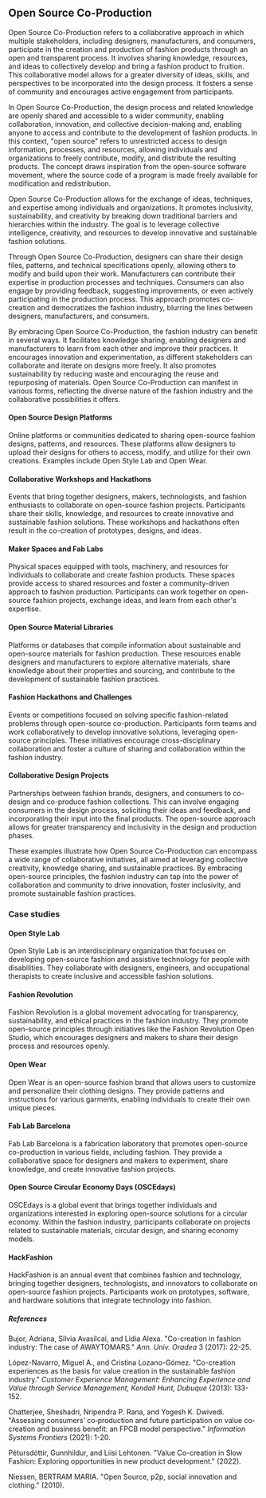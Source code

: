 ﻿## Open Source Co-Production

Open Source Co-Production refers to a collaborative approach in which multiple stakeholders, including designers, manufacturers, and consumers, participate in the creation and production of fashion products through an open and transparent process. It involves sharing knowledge, resources, and ideas to collectively develop and bring a fashion product to fruition. This collaborative model allows for a greater diversity of ideas, skills, and perspectives to be incorporated into the design process. It fosters a sense of community and encourages active engagement from participants.

In Open Source Co-Production, the design process and related knowledge are openly shared and accessible to a wider community, enabling collaboration, innovation, and collective decision-making and, enabling anyone to access and contribute to the development of fashion products. In this context, "open source" refers to unrestricted access to design information, processes, and resources, allowing individuals and organizations to freely contribute, modify, and distribute the resulting products. The concept draws inspiration from the open-source software movement, where the source code of a program is made freely available for modification and redistribution.

Open Source Co-Production allows for the exchange of ideas, techniques, and expertise among individuals and organizations. It promotes inclusivity, sustainability, and creativity by breaking down traditional barriers and hierarchies within the industry. The goal is to leverage collective intelligence, creativity, and resources to develop innovative and sustainable fashion solutions.

Through Open Source Co-Production, designers can share their design files, patterns, and technical specifications openly, allowing others to modify and build upon their work. Manufacturers can contribute their expertise in production processes and techniques. Consumers can also engage by providing feedback, suggesting improvements, or even actively participating in the production process. This approach promotes co-creation and democratizes the fashion industry, blurring the lines between designers, manufacturers, and consumers.

By embracing Open Source Co-Production, the fashion industry can benefit in several ways. It facilitates knowledge sharing, enabling designers and manufacturers to learn from each other and improve their practices. It encourages innovation and experimentation, as different stakeholders can collaborate and iterate on designs more freely. It also promotes sustainability by reducing waste and encouraging the reuse and repurposing of materials.  Open Source Co-Production can manifest in various forms, reflecting the diverse nature of the fashion industry and the collaborative possibilities it offers.

#### Open Source Design Platforms

Online platforms or communities dedicated to sharing open-source fashion designs, patterns, and resources. These platforms allow designers to upload their designs for others to access, modify, and utilize for their own creations. Examples include Open Style Lab and Open Wear.

#### Collaborative Workshops and Hackathons

Events that bring together designers, makers, technologists, and fashion enthusiasts to collaborate on open-source fashion projects. Participants share their skills, knowledge, and resources to create innovative and sustainable fashion solutions. These workshops and hackathons often result in the co-creation of prototypes, designs, and ideas.

#### Maker Spaces and Fab Labs

Physical spaces equipped with tools, machinery, and resources for individuals to collaborate and create fashion products. These spaces provide access to shared resources and foster a community-driven approach to fashion production. Participants can work together on open-source fashion projects, exchange ideas, and learn from each other's expertise.

#### Open Source Material Libraries

Platforms or databases that compile information about sustainable and open-source materials for fashion production. These resources enable designers and manufacturers to explore alternative materials, share knowledge about their properties and sourcing, and contribute to the development of sustainable fashion practices.

#### Fashion Hackathons and Challenges

Events or competitions focused on solving specific fashion-related problems through open-source co-production. Participants form teams and work collaboratively to develop innovative solutions, leveraging open-source principles. These initiatives encourage cross-disciplinary collaboration and foster a culture of sharing and collaboration within the fashion industry.

#### Collaborative Design Projects

Partnerships between fashion brands, designers, and consumers to co-design and co-produce fashion collections. This can involve engaging consumers in the design process, soliciting their ideas and feedback, and incorporating their input into the final products. The open-source approach allows for greater transparency and inclusivity in the design and production phases.

These examples illustrate how Open Source Co-Production can encompass a wide range of collaborative initiatives, all aimed at leveraging collective creativity, knowledge sharing, and sustainable practices. By embracing open-source principles, the fashion industry can tap into the power of collaboration and community to drive innovation, foster inclusivity, and promote sustainable fashion practices.

###  Case studies

#### Open Style Lab

Open Style Lab is an interdisciplinary organization that focuses on developing open-source fashion and assistive technology for people with disabilities. They collaborate with designers, engineers, and occupational therapists to create inclusive and accessible fashion solutions.

#### Fashion Revolution

Fashion Revolution is a global movement advocating for transparency, sustainability, and ethical practices in the fashion industry. They promote open-source principles through initiatives like the Fashion Revolution Open Studio, which encourages designers and makers to share their design process and resources openly.

####  Open Wear

Open Wear is an open-source fashion brand that allows users to customize and personalize their clothing designs. They provide patterns and instructions for various garments, enabling individuals to create their own unique pieces.

#### Fab Lab Barcelona

Fab Lab Barcelona is a fabrication laboratory that promotes open-source co-production in various fields, including fashion. They provide a collaborative space for designers and makers to experiment, share knowledge, and create innovative fashion projects.

#### Open Source Circular Economy Days (OSCEdays)

OSCEdays is a global event that brings together individuals and organizations interested in exploring open-source solutions for a circular economy. Within the fashion industry, participants collaborate on projects related to sustainable materials, circular design, and sharing economy models.

#### HackFashion

HackFashion is an annual event that combines fashion and technology, bringing together designers, technologists, and innovators to collaborate on open-source fashion projects. Participants work on prototypes, software, and hardware solutions that integrate technology into fashion.

##### References
Bujor, Adriana, Silvia Avasilcai, and Lidia Alexa. "Co-creation in fashion industry: The case of AWAYTOMARS." _Ann. Univ. Oradea_ 3 (2017): 22-25.

López-Navarro, Miguel A., and Cristina Lozano-Gómez. "Co-creation experiences as the basis for value creation in the sustainable fashion industry." _Customer Experience Management: Enhancing Experience and Value through Service Management, Kendall Hunt, Dubuque_ (2013): 133-152.

Chatterjee, Sheshadri, Nripendra P. Rana, and Yogesh K. Dwivedi. "Assessing consumers’ co‐production and future participation on value co‐creation and business benefit: an FPCB model perspective." _Information Systems Frontiers_ (2021): 1-20.

Pétursdóttir, Gunnhildur, and Liisi Lehtonen. "Value Co-creation in Slow Fashion: Exploring opportunities in new product development." (2022).

Niessen, BERTRAM MARIA. "Open Source, p2p, social innovation and clothing." (2010).
